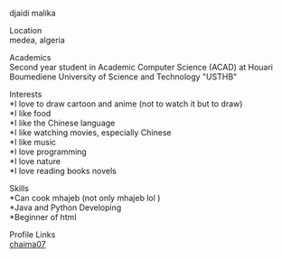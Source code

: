 djaidi malika

Location <br>
medea, algeria<br>

Academics <br>
Second year student in Academic Computer Science (ACAD) at Houari Boumediene University of Science and Technology "USTHB"

Interests<br>
*I love to draw cartoon and anime (not to watch it but to draw)<br>
*I like food<br>
*I like the Chinese language<br>
*I like watching movies, especially Chinese<br>
*I like music<br>
*I love programming<br>
*I love nature<br>
*I love reading books novels<br>

Skills <br>
*Can cook mhajeb (not only mhajeb lol )<br>
*Java and Python Developing<br>
*Beginner of html<br>

Profile Links <br>
[chaima07](https://github.com/chaima07)
